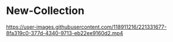 # New-Collection

https://user-images.githubusercontent.com/118911216/221331677-8fa319c0-377d-4340-9713-eb22ee9160d2.mp4

